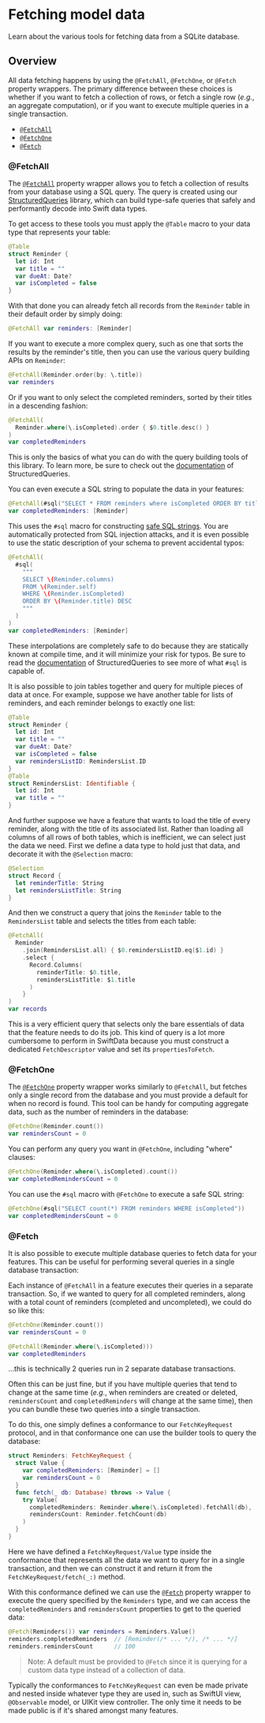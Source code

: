 # Fetching model data

Learn about the various tools for fetching data from a SQLite database.

## Overview

All data fetching happens by using the `@FetchAll`, `@FetchOne`, or `@Fetch` property wrappers.
The primary difference between these choices is whether if you want to fetch a collection of
rows, or fetch a single row (_e.g._, an aggregate computation), or if you want to execute multiple
queries in a single transaction.

  * [`@FetchAll`](#FetchAll)
  * [`@FetchOne`](#FetchOne)
  * [`@Fetch`](#Fetch)

### @FetchAll

The [`@FetchAll`](<doc:FetchAll>) property wrapper allows you to fetch a collection of results from
your database using a SQL query. The query is created using our
[StructuredQueries][structured-queries-gh] library, which can build type-safe queries that safely
and performantly decode into Swift data types.

To get access to these tools you must apply the `@Table` macro to your data type that represents
your table:

```swift
@Table
struct Reminder {
  let id: Int
  var title = ""
  var dueAt: Date?
  var isCompleted = false
}
```

With that done you can already fetch all records from the `Reminder` table in their default order by
simply doing:

```swift
@FetchAll var reminders: [Reminder]
```

If you want to execute a more complex query, such as one that sorts the results by the reminder's
title, then you can use the various query building APIs on `Reminder`:

```swift
@FetchAll(Reminder.order(by: \.title))
var reminders
```

Or if you want to only select the completed reminders, sorted by their titles in a descending
fashion:

```swift
@FetchAll(
  Reminder.where(\.isCompleted).order { $0.title.desc() }
)
var completedReminders
```

This is only the basics of what you can do with the query building tools of this library. To
learn more, be sure to check out the [documentation][structured-queries-docs] of StructuredQueries.

You can even execute a SQL string to populate the data in your features:

```swift
@FetchAll(#sql("SELECT * FROM reminders where isCompleted ORDER BY title DESC"))
var completedReminders: [Reminder]
```

This uses the `#sql` macro for constructing [safe SQL strings][sq-safe-sql-strings]. You are
automatically protected from SQL injection attacks, and it is even possible to use the static
description of your schema to prevent accidental typos:

```swift
@FetchAll(
  #sql(
    """
    SELECT \(Reminder.columns)
    FROM \(Reminder.self)
    WHERE \(Reminder.isCompleted)
    ORDER BY \(Reminder.title) DESC
    """
  )
)
var completedReminders: [Reminder]
```

These interpolations are completely safe to do because they are statically known at compile time,
and it will minimize your risk for typos. Be sure to read the [documentation][sq-safe-sql-strings]
of StructuredQueries to see more of what `#sql` is capable of.

It is also possible to join tables together and query for multiple pieces of data at once. For
example, suppose we have another table for lists of reminders, and each reminder belongs to
exactly one list:

```swift
@Table
struct Reminder {
  let id: Int
  var title = ""
  var dueAt: Date?
  var isCompleted = false
  var remindersListID: RemindersList.ID
}
@Table
struct RemindersList: Identifiable {
  let id: Int
  var title = ""
}
```

And further suppose we have a feature that wants to load the title of every reminder, along with
the title of its associated list. Rather than loading all columns of all rows of both tables, which
is inefficient, we can select just the data we need. First we define a data type to hold just that
data, and decorate it with the `@Selection` macro:

```swift
@Selection
struct Record {
  let reminderTitle: String
  let remindersListTitle: String
}
```

And then we construct a query that joins the `Reminder` table to the `RemindersList` table and
selects the titles from each table:

```swift
@FetchAll(
  Reminder
    .join(RemindersList.all) { $0.remindersListID.eq($1.id) }
    .select {
      Record.Columns(
        reminderTitle: $0.title,
        remindersListTitle: $1.title
      )
    }
)
var records
```

This is a very efficient query that selects only the bare essentials of data that the feature
needs to do its job. This kind of query is a lot more cumbersome to perform in SwiftData because
you must construct a dedicated `FetchDescriptor` value and set its `propertiesToFetch`.

[sq-safe-sql-strings]: https://swiftpackageindex.com/pointfreeco/swift-structured-queries/~/documentation/structuredqueriescore/safesqlstrings
[structured-queries-gh]: https://github.com/pointfreeco/swift-structured-queries
[structured-queries-docs]: https://swiftpackageindex.com/pointfreeco/swift-structured-queries/main/documentation/structuredqueriescore/

### @FetchOne

The [`@FetchOne`](<doc:FetchOne>) property wrapper works similarly to `@FetchAll`, but fetches
only a single record from the database and you must provide a default for when no record is found.
This tool can be handy for computing aggregate data, such as the number of reminders in the
database:

```swift
@FetchOne(Reminder.count())
var remindersCount = 0
```

You can perform any query you want in `@FetchOne`, including "where" clauses:

```swift
@FetchOne(Reminder.where(\.isCompleted).count())
var completedRemindersCount = 0
```

You can use the `#sql` macro with `@FetchOne` to execute a safe SQL string:

```swift
@FetchOne(#sql("SELECT count(*) FROM reminders WHERE isCompleted"))
var completedRemindersCount = 0
```

### @Fetch

It is also possible to execute multiple database queries to fetch data for your features. This can
be useful for performing several queries in a single database transaction:

Each instance of `@FetchAll` in a feature executes their queries in a separate transaction. So, if
we wanted to query for all completed reminders, along with a total count of reminders (completed and
uncompleted), we could do so like this:

```swift
@FetchOne(Reminder.count())
var remindersCount = 0

@FetchAll(Reminder.where(\.isCompleted)))
var completedReminders
```

…this is technically 2 queries run in 2 separate database transactions.

Often this can be just fine, but if you have multiple queries that tend to change at the same time
(_e.g._, when reminders are created or deleted, `remindersCount` and `completedReminders` will
change at the same time), then you can bundle these two queries into a single transaction.

To do this, one simply defines a conformance to our ``FetchKeyRequest`` protocol, and in that
conformance one can use the builder tools to query the database:

```swift
struct Reminders: FetchKeyRequest {
  struct Value {
    var completedReminders: [Reminder] = []
    var remindersCount = 0
  }
  func fetch(_ db: Database) throws -> Value {
    try Value(
      completedReminders: Reminder.where(\.isCompleted).fetchAll(db),
      remindersCount: Reminder.fetchCount(db)
    )
  }
}
```

Here we have defined a ``FetchKeyRequest/Value`` type inside the conformance that represents all the
data we want to query for in a single transaction, and then we can construct it and return it from
the ``FetchKeyRequest/fetch(_:)`` method.

With this conformance defined we can use the
[`@Fetch`](<doc:Fetch>) property wrapper to execute the query specified by
the `Reminders` type, and we can access the `completedReminders` and `remindersCount` properties
to get to the queried data:

```swift
@Fetch(Reminders()) var reminders = Reminders.Value()
reminders.completedReminders  // [Reminder(/* ... */), /* ... */]
reminders.remindersCount      // 100
```

> Note: A default must be provided to `@Fetch` since it is querying for a custom data type
> instead of a collection of data.

Typically the conformances to ``FetchKeyRequest`` can even be made private and nested inside
whatever type they are used in, such as SwiftUI view, `@Observable` model, or UIKit view controller.
The only time it needs to be made public is if it's shared amongst many features.
